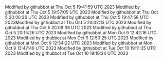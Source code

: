Modified by githubbot at Thu Oct  5 19:41:59 UTC 2023
Modified by githubbot at Thu Oct  5 19:57:05 UTC 2023
Modified by githubbot at Thu Oct  5 20:00:26 UTC 2023
Modified by githubbot at Thu Oct  5 19:47:56 UTC 2023Modified by githubbot at Thu Oct  5 20:02:13 UTC 2023
Modified by githubbot at Thu Oct  5 20:06:36 UTC 2023
Modified by githubbot at Thu Oct  5 20:15:26 UTC 2023
Modified by githubbot at Mon Oct  9 12:42:16 UTC 2023
Modified by githubbot at Mon Oct  9 12:50:25 UTC 2023
Modified by githubbot at Mon Oct  9 12:54:22 UTC 2023
Modified by githubbot at Mon Oct  9 13:47:49 UTC 2023
Modified by githubbot at Tue Oct 10 19:11:35 UTC 2023
Modified by githubbot at Tue Oct 10 19:18:24 UTC 2023
